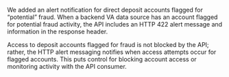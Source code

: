 We added an alert notification for direct deposit accounts flagged for “potential” fraud. When a backend VA data source has an account flagged for potential fraud activity, the API includes an HTTP 422 alert message and information in the response header.

Access to deposit accounts flagged for fraud is not blocked by the API; rather, the HTTP alert messaging notifies when access attempts occur for flagged accounts. This puts control for blocking account access or monitoring activity with the API consumer. 
